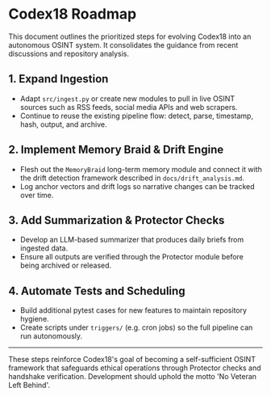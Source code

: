 # Codex18 Roadmap

This document outlines the prioritized steps for evolving Codex18 into an autonomous OSINT system. It consolidates the guidance from recent discussions and repository analysis.

## 1. Expand Ingestion
- Adapt `src/ingest.py` or create new modules to pull in live OSINT sources such as RSS feeds, social media APIs and web scrapers.
- Continue to reuse the existing pipeline flow: detect, parse, timestamp, hash, output, and archive.

## 2. Implement Memory Braid & Drift Engine
- Flesh out the `MemoryBraid` long-term memory module and connect it with the drift detection framework described in `docs/drift_analysis.md`.
- Log anchor vectors and drift logs so narrative changes can be tracked over time.

## 3. Add Summarization & Protector Checks
- Develop an LLM-based summarizer that produces daily briefs from ingested data.
- Ensure all outputs are verified through the Protector module before being archived or released.

## 4. Automate Tests and Scheduling
- Build additional pytest cases for new features to maintain repository hygiene.
- Create scripts under `triggers/` (e.g. cron jobs) so the full pipeline can run autonomously.

---

These steps reinforce Codex18's goal of becoming a self-sufficient OSINT framework that safeguards ethical operations through Protector checks and handshake verification.
Development should uphold the motto 'No Veteran Left Behind'.
